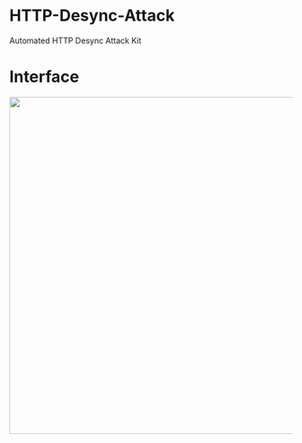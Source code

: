 # HTTP-Desync-Attack
Automated HTTP Desync Attack Kit


# Interface
<div align="center">
    <img src="https://i.ibb.co/XCX4rxW/desync.png" width="600px"</img> 
</div>
